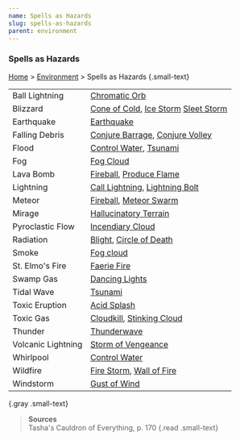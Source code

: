 ```yaml
---
name: Spells as Hazards
slug: spells-as-hazards
parent: environment
---
```

### Spells as Hazards
[Home](dm-operations-center) > [Environment](environment-menu) > Spells as Hazards {.small-text}

|||
| :----------------- | :--------------------------------------------------------------------------------------------------- |
| Ball Lightning     | [Chromatic Orb](/spell/chromatic-orb)                                                                |
| Blizzard           | [Cone of Cold](/spell/cone-of-cold), [Ice Storm](/spell/ice-storm) [Sleet Storm](/spell/sleet-storm) |
| Earthquake         | [Earthquake](/spell/earthquake)                                                                      |
| Falling Debris     | [Conjure Barrage](/spell/conjure-barrage), [Conjure Volley](/spell/conjure-volley)                   |
| Flood              | [Control Water](/spell/control-water), [Tsunami](/spell/tsunami)                                     |
| Fog                | [Fog Cloud](/spell/fog-cloud)                                                                        |
| Lava Bomb          | [Fireball](/spell/fireball), [Produce Flame](/spell/produce-flame)                                   |
| Lightning          | [Call Lightning](/spell/call-lightning), [Lightning Bolt](/spell/lightning-bolt)                     |
| Meteor             | [Fireball](/spell/fireball), [Meteor Swarm](/spell/meteor-swarm)                                     |
| Mirage             | [Hallucinatory Terrain](/spell/hallucinatory-terrain)                                                |
| Pyroclastic Flow   | [Incendiary Cloud](/spell/incendiary-cloud)                                                          |
| Radiation          | [Blight](/spell/blight), [Circle of Death](/spell/circle-of-death)                                   |
| Smoke              | [Fog cloud](/spell/fog-cloud)                                                                        |
| St. Elmo's Fire    | [Faerie Fire](/spell/faerie-fire)                                                                    |
| Swamp Gas          | [Dancing Lights](/spell/dancing-lights)                                                              |
| Tidal Wave         | [Tsunami](/spell/tsunami)                                                                            |
| Toxic Eruption     | [Acid Splash](/spell/acid-splash)                                                                    |
| Toxic Gas          | [Cloudkill](/spell/cloudkill), [Stinking Cloud](/spell/stinking-cloud)                               |
| Thunder            | [Thunderwave](/spell/thunderwave)                                                                    |
| Volcanic Lightning | [Storm of Vengeance](/spell/storm-of-vengeance)                                                      |
| Whirlpool          | [Control Water](/spell/control-water)                                                                |
| Wildfire           | [Fire Storm](/spell/fire-storm), [Wall of Fire](/spell/wall-of-fire)                                 |
| Windstorm          | [Gust of Wind](/spell/gust-of-wind)                                                                  |
{.gray .small-text}

> **Sources** <br/>
> Tasha's Cauldron of Everything, p. 170
{.read .small-text}
 